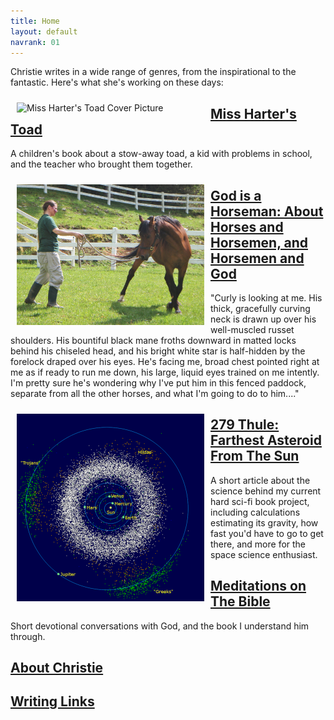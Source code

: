 ```yaml
---
title: Home
layout: default
navrank: 01
---
```


Christie writes in a wide range of genres, from the inspirational to the fantastic.  Here's what she's working on these days:

<img style="margin: 10px; float: left;" alt="Miss Harter's Toad Cover Picture" src="cover-50percent.jpg" width="300px"/>

## [Miss Harter's Toad](MHT/mht.html)

A children's book about a stow-away toad, a kid with problems in school, and the teacher who brought them together. 

<img style="margin: 10px; float: left;" alt="Me and Curly" src="images/mevscurlyfix.jpg" width="300px"/>

## [God is a Horseman: About Horses and Horsemen, and Horsemen and God](GIAH/giah.html)

"Curly is looking at me.  His thick, gracefully curving neck is drawn up over his well-muscled russet shoulders.  His bountiful black mane froths downward in matted locks behind his chiseled head, and his bright white star is half-hidden by the forelock draped over his eyes.   He's facing me, broad chest pointed right at me as if ready to run me down, his large, liquid eyes trained on me intently.  I'm pretty sure he's wondering why I've put him in this fenced paddock, separate from all the other horses, and what I'm going to do to him...."

<p class="nofloat" />

<img style="margin: 10px; float: left;" alt="Map of asteroid positions in the Solar Systems, including the main asteroid belt, trojans, and near-earth asteroids" src="images/InnerSolarSystem-en_from_wikipedia.png" height="300px"/>

## [279 Thule: Farthest Asteroid From The Sun](LFA/279_Thule.html)

A short article about the science behind my current hard sci-fi book project, including calculations estimating its gravity, how fast you'd have to go to get there, and more for the space science enthusiast.

<p class="nofloat" />

## [Meditations on The Bible](MED/meditations2.html)

Short devotional conversations with God, and the book I understand him through.

[About Christie](BIO/bio5.html)
-------------------------------

[Writing Links](WRI/writing.html)
---------------------------------
